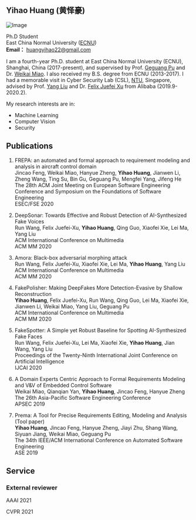 ## Yihao Huang (黄怿豪)  

![Image](head_portrait.png)

Ph.D Student
<br>East China Normal University ([ECNU](http://english.ecnu.edu.cn/))
<br>**Email：** huangyihao22@gmail.com 

I am a fourth-year Ph.D. student at East China Normal University (ECNU), Shanghai, China (2017-present), and supervised by Prof. [Geguang Pu](https://facultyold.ecnu.edu.cn/s/1018/t/11459/main.jspy) and Dr. [Weikai Miao](https://facultyold.ecnu.edu.cn/s/2712/t/29229/main.jspy). I also received my B.S. degree from ECNU (2013-2017). I had a memorable visit in Cyber Security Lab (CSL), [NTU](https://www.ntu.edu.sg/Pages/home.aspx), Singapore, advised by Prof. [Yang Liu](https://personal.ntu.edu.sg/yangliu/) and Dr. [Felix Juefei Xu](http://xujuefei.com/) from Alibaba (2019.9-2020.2).

My research interests are in:
- Machine Learning
- Computer Vision
- Security

## Publications
1. FREPA: an automated and formal approach to requirement modeling and analysis in aircraft control domain
<br>Jincao Feng, Weikai Miao, Hanyue Zheng, **Yihao Huang**, Jianwen Li, Zheng Wang, Ting Su, Bin Gu, Geguang Pu, Mengfei Yang, Jifeng He
<br>The 28th ACM Joint Meeting on European Software Engineering Conference and Symposium on the Foundations of Software Engineering
<br>ESEC/FSE 2020

1. DeepSonar: Towards Effective and Robust Detection of AI-Synthesized Fake Voices
<br>Run Wang, Felix Juefei-Xu, **Yihao Huang**, Qing Guo, Xiaofei Xie, Lei Ma, Yang Liu
<br>ACM International Conference on Multimedia
<br>ACM MM 2020

1. Amora: Black-box adversarial morphing attack
<br>Run Wang, Felix Juefei-Xu, Xiaofei Xie, Lei Ma, **Yihao Huang**, Yang Liu
<br>ACM International Conference on Multimedia
<br>ACM MM 2020

1. FakePolisher: Making DeepFakes More Detection-Evasive by Shallow Reconstruction
<br>**Yihao Huang**, Felix Juefei-Xu, Run Wang, Qing Guo, Lei Ma, Xiaofei Xie, Jianwen Li, Weikai Miao, Yang Liu, Geguang Pu
<br>ACM International Conference on Multimedia
<br>ACM MM 2020

1. FakeSpotter: A Simple yet Robust Baseline for Spotting AI-Synthesized Fake Faces
<br>Run Wang, Felix Juefei-Xu, Lei Ma, Xiaofei Xie, **Yihao Huang**, Jian Wang, Yang Liu
<br>Proceedings of the Twenty-Ninth International Joint Conference on Artificial Intelligence
<br>IJCAI 2020

1. A Domain Experts Centric Approach to Formal Requirements Modeling and V&V of Embedded Control Software
<br>Weikai Miao, Qianqian Yan, **Yihao Huang**, Jincao Feng, Hanyue Zheng
<br>The 26th Asia-Pacific Software Engineering Conference
<br>APSEC 2019

1. Prema: A Tool for Precise Requirements Editing, Modeling and Analysis (Tool paper)
<br>**Yihao Huang**, Jincao Feng, Hanyue Zheng, Jiayi Zhu, Shang Wang, Siyuan Jiang, Weikai Miao, Geguang Pu 
<br>The 34th IEEE/ACM International Conference on Automated Software Engineering
<br>ASE 2019

## Service
### External reviewer
AAAI   2021

CVPR   2021




